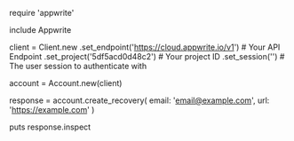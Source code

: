 require 'appwrite'

include Appwrite

client = Client.new
    .set_endpoint('https://cloud.appwrite.io/v1') # Your API Endpoint
    .set_project('5df5acd0d48c2') # Your project ID
    .set_session('') # The user session to authenticate with

account = Account.new(client)

response = account.create_recovery(
    email: 'email@example.com',
    url: 'https://example.com'
)

puts response.inspect
